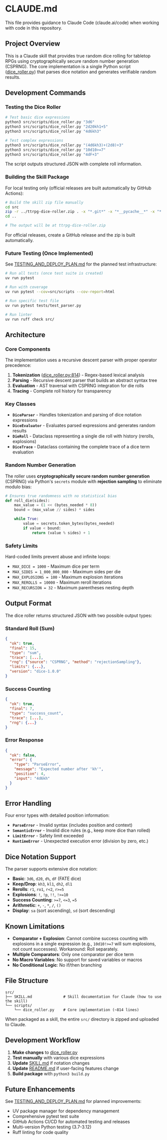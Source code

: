 # CLAUDE.md

This file provides guidance to Claude Code (claude.ai/code) when working with code in this repository.

## Project Overview

This is a Claude skill that provides true random dice rolling for tabletop RPGs using cryptographically secure random number generation (CSPRNG). The core implementation is a single Python script ([dice_roller.py](src/scripts/dice_roller.py)) that parses dice notation and generates verifiable random results.

## Development Commands

### Testing the Dice Roller

```bash
# Test basic dice expressions
python3 src/scripts/dice_roller.py "3d6"
python3 src/scripts/dice_roller.py "2d20kh1+5"
python3 src/scripts/dice_roller.py "4d6kh3"

# Test complex expressions
python3 src/scripts/dice_roller.py "(4d6kh3)+(2d8)+3"
python3 src/scripts/dice_roller.py "10d10>=7"
python3 src/scripts/dice_roller.py "4dF+3"
```

The script outputs structured JSON with complete roll information.

### Building the Skill Package

For local testing only (official releases are built automatically by GitHub Actions):

```bash
# Build the skill zip file manually
cd src
zip -r ../ttrpg-dice-roller.zip . -x "*.git*" -x "*__pycache__*" -x "*.pyc"
cd ..

# The output will be at ttrpg-dice-roller.zip
```

For official releases, create a GitHub release and the zip is built automatically.

### Future Testing (Once Implemented)

See [TESTING_AND_DEPLOY_PLAN.md](plans/TESTING_AND_DEPLOY_PLAN.md) for the planned test infrastructure:

```bash
# Run all tests (once test suite is created)
uv run pytest

# Run with coverage
uv run pytest --cov=src/scripts --cov-report=html

# Run specific test file
uv run pytest tests/test_parser.py

# Run linter
uv run ruff check src/
```

## Architecture

### Core Components

The implementation uses a recursive descent parser with proper operator precedence:

1. **Tokenization** ([dice_roller.py:814](src/scripts/dice_roller.py)) - Regex-based lexical analysis
2. **Parsing** - Recursive descent parser that builds an abstract syntax tree
3. **Evaluation** - AST traversal with CSPRNG integration for die rolls
4. **Tracing** - Complete roll history for transparency

### Key Classes

- **`DiceParser`** - Handles tokenization and parsing of dice notation expressions
- **`DiceEvaluator`** - Evaluates parsed expressions and generates random results
- **`DieRoll`** - Dataclass representing a single die roll with history (rerolls, explosions)
- **`DiceTrace`** - Dataclass containing the complete trace of a dice term evaluation

### Random Number Generation

The roller uses **cryptographically secure random number generation** (CSPRNG) via Python's `secrets` module with **rejection sampling** to eliminate modulo bias:

```python
# Ensures true randomness with no statistical bias
def roll_die(sides):
    max_value = (1 << (bytes_needed * 8))
    bound = (max_value // sides) * sides

    while True:
        value = secrets.token_bytes(bytes_needed)
        if value < bound:
            return (value % sides) + 1
```

### Safety Limits

Hard-coded limits prevent abuse and infinite loops:

- `MAX_DICE = 1000` - Maximum dice per term
- `MAX_SIDES = 1_000_000_000` - Maximum sides per die
- `MAX_EXPLOSIONS = 100` - Maximum explosion iterations
- `MAX_REROLLS = 10000` - Maximum reroll iterations
- `MAX_RECURSION = 32` - Maximum parentheses nesting depth

## Output Format

The dice roller returns structured JSON with two possible output types:

### Standard Roll (Sum)
```json
{
  "ok": true,
  "final": 15,
  "type": "sum",
  "trace": [...],
  "rng": {"source": "CSPRNG", "method": "rejectionSampling"},
  "limits": {...},
  "version": "dice-1.0.0"
}
```

### Success Counting
```json
{
  "ok": true,
  "final": 7,
  "type": "success_count",
  "trace": [...],
  "rng": {...}
}
```

### Error Response
```json
{
  "ok": false,
  "error": {
    "type": "ParseError",
    "message": "Expected number after 'kh'",
    "position": 4,
    "input": "4d6kh"
  }
}
```

## Error Handling

Four error types with detailed position information:

- **`ParseError`** - Invalid syntax (includes position and context)
- **`SemanticError`** - Invalid dice rules (e.g., keep more dice than rolled)
- **`LimitError`** - Safety limit exceeded
- **`RuntimeError`** - Unexpected execution error (division by zero, etc.)

## Dice Notation Support

The parser supports extensive dice notation:

- **Basic**: `3d6`, `d20`, `d%`, `dF` (FATE dice)
- **Keep/Drop**: `kh3`, `kl1`, `dh2`, `dl1`
- **Rerolls**: `r1`, `ro1`, `r<2`, `r>=5`
- **Explosions**: `!`, `!p`, `!!`, `!>=10`
- **Success Counting**: `>=7`, `<=3`, `=5`
- **Arithmetic**: `+`, `-`, `*`, `/`, `()`
- **Display**: `sa` (sort ascending), `sd` (sort descending)

## Known Limitations

- **Comparator + Explosion**: Cannot combine success counting with explosions in a single expression (e.g., `10d10!>=7` will sum explosions, not count successes). Workaround: Roll separately.
- **Multiple Comparators**: Only one comparator per dice term
- **No Macro Variables**: No support for saved variables or macros
- **No Conditional Logic**: No if/then branching

## File Structure

```
src/
├── SKILL.md              # Skill documentation for Claude (how to use the skill)
└── scripts/
    └── dice_roller.py    # Core implementation (~814 lines)
```

When packaged as a skill, the entire `src/` directory is zipped and uploaded to Claude.

## Development Workflow

1. **Make changes** to [dice_roller.py](src/scripts/dice_roller.py)
2. **Test manually** with various dice expressions
3. **Update** [SKILL.md](src/SKILL.md) if notation changes
4. **Update** [README.md](README.md) if user-facing features change
5. **Build package** with `python3 build.py`

## Future Enhancements

See [TESTING_AND_DEPLOY_PLAN.md](plans/TESTING_AND_DEPLOY_PLAN.md) for planned improvements:

- UV package manager for dependency management
- Comprehensive pytest test suite
- GitHub Actions CI/CD for automated testing and releases
- Multi-version Python testing (3.7-3.12)
- Ruff linting for code quality
